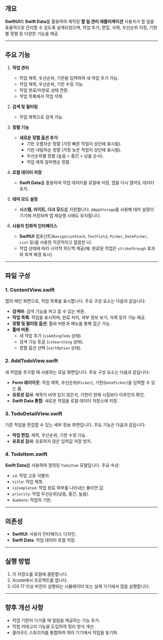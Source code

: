 ## 개요

**SwiftUI**와 **Swift Data**를 활용하여 제작된 **할 일 관리 애플리케이션**
사용자가 할 일을 효율적으로 관리할 수 있도록 설계되었으며, 작업 추가, 편집, 삭제, 우선순위 지정, 기한별 정렬 등 다양한 기능을 제공.

---

## 주요 기능

1. **작업 관리**

   - 작업 제목, 우선순위, 기한을 입력하여 새 작업 추가 가능.
   - 작업 제목, 우선순위, 기한 수정 가능.
   - 작업 완료/미완료 상태 전환.
   - 작업 목록에서 작업 삭제.

2. **검색 및 필터링**

   - 작업 제목으로 검색 가능.

3. **정렬 기능**

   - **새로운 정렬 옵션 추가**:
     - 기한 오름차순 정렬 (가장 빠른 작업이 상단에 표시됨).
     - 기한 내림차순 정렬 (가장 늦은 작업이 상단에 표시됨).
     - 우선순위별 정렬 (높음 > 중간 > 낮음 순서).
     - 작업 제목 알파벳순 정렬.

4. **로컬 데이터 저장**

   - **Swift Data**를 활용하여 작업 데이터를 로컬에 저장, 앱을 다시 열어도 데이터 유지.

5. **테마 모드 설정**

   - **시스템, 라이트, 다크 모드**를 지원합니다. `@AppStorage`를 사용해 테마 설정이 기기에 저장되며 앱 재실행 시에도 유지됩니다.

6. **사용자 친화적 인터페이스**
   - **SwiftUI** 컴포넌트(`NavigationStack`, `TextField`, `Picker`, `DatePicker`, `List` 등)를 사용한 직관적이고 깔끔한 UI.
   - 작업 상태에 따라 시각적 피드백 제공(예: 완료된 작업은 `strikethrough` 효과와 회색 배경 표시).

---

## 파일 구성

### **1. ContentView.swift**

앱의 메인 화면으로, 작업 목록을 표시합니다. 주요 구성 요소는 다음과 같습니다:

- **검색바**: 검색 기능을 켜고 끌 수 있는 버튼.
- **작업 목록**: 작업을 표시하며, 완료 처리, 세부 정보 보기, 삭제 등의 기능 제공.
- **정렬 및 필터링 옵션**: 툴바 버튼과 메뉴를 통해 접근 가능.
- **툴바 버튼**:
  - 새 작업 추가 (`isAddingTodo` 상태).
  - 검색 기능 토글 (`isSearching` 상태).
  - 정렬 옵션 선택 (`sortOption` 상태).

### **2. AddTodoView.swift**

새 작업을 추가할 때 사용하는 모달 화면입니다. 주요 구성 요소는 다음과 같습니다:

- **Form 레이아웃**: 작업 제목, 우선순위(`Picker`), 기한(`DatePicker`)을 입력할 수 있는 폼.
- **유효성 검사**: 제목이 비어 있지 않은지, 기한이 현재 시점보다 이후인지 확인.
- **Swift Data 통합**: 새로운 작업을 로컬 데이터 저장소에 저장.

### **3. TodoDetailView.swift**

기존 작업을 편집할 수 있는 세부 정보 화면입니다. 주요 기능은 다음과 같습니다:

- **작업 편집**: 제목, 우선순위, 기한 수정 가능.
- **유효성 검사**: 유효하지 않은 입력값 저장 방지.

### **4. TodoItem.swift**

**Swift Data**를 사용하여 정의된 `TodoItem` 모델입니다. 주요 속성:

- `id`: 작업 고유 식별자.
- `title`: 작업 제목.
- `isCompleted`: 작업 완료 여부를 나타내는 불리언 값.
- `priority`: 작업 우선순위(낮음, 중간, 높음).
- `dueDate`: 작업의 기한.

---

## 의존성

- **SwiftUI**: 사용자 인터페이스 디자인.
- **Swift Data**: 작업 데이터 로컬 저장.

---

## 실행 방법

1. 이 저장소를 로컬에 클론합니다.
2. Xcode에서 프로젝트를 엽니다.
3. iOS 17 이상 버전이 실행되는 시뮬레이터 또는 실제 기기에서 앱을 실행합니다.

---

## 향후 개선 사항

- 작업 기한이 다가올 때 알림을 제공하는 기능 추가.
- 작업 카테고리 기능을 도입하여 정리 방식 개선.
- 클라우드 스토리지를 통합하여 여러 기기에서 작업을 동기화.

